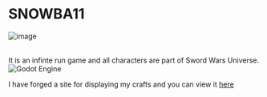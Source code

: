 # SNOWBA11

![image](https://github.com/user-attachments/assets/02bd131f-d689-441c-9025-98cdcbbafe49)
 
 <br>It is an infinte run game and all characters are part of Sword Wars Universe.
<br> ![Godot Engine](https://img.shields.io/badge/GODOT-%23FFFFFF.svg?style=for-the-badge&logo=godot-engine)


I have forged a site for displaying my crafts and you can view it [here](https://jstpavan.freewebhostmost.com/)

